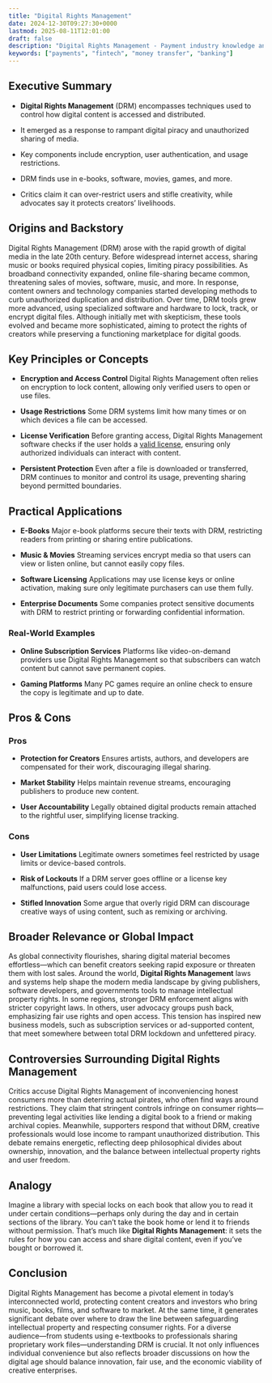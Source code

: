 ```yaml
---
title: "Digital Rights Management"
date: 2024-12-30T09:27:30+0000
lastmod: 2025-08-11T12:01:00
draft: false
description: "Digital Rights Management - Payment industry knowledge and insights"
keywords: ["payments", "fintech", "money transfer", "banking"]
---
```


## Executive Summary

- **Digital Rights Management** (DRM) encompasses techniques used to control how digital content is accessed and distributed.

- It emerged as a response to rampant digital piracy and unauthorized sharing of media.

- Key components include encryption, user authentication, and usage restrictions.

- DRM finds use in e-books, software, movies, games, and more.

- Critics claim it can over-restrict users and stifle creativity, while advocates say it protects creators’ livelihoods.

## Origins and Backstory

Digital Rights Management (DRM) arose with the rapid growth of digital media in the late 20th century. Before widespread internet access, sharing music or books required physical copies, limiting piracy possibilities. As broadband connectivity expanded, online file-sharing became common, threatening sales of movies, software, music, and more. In response, content owners and technology companies started developing methods to curb unauthorized duplication and distribution. Over time, DRM tools grew more advanced, using specialized software and hardware to lock, track, or encrypt digital files. Although initially met with skepticism, these tools evolved and became more sophisticated, aiming to protect the rights of creators while preserving a functioning marketplace for digital goods.

## Key Principles or Concepts

- **Encryption and Access Control** Digital Rights Management often relies on encryption to lock content, allowing only verified users to open or use files.

- **Usage Restrictions** Some DRM systems limit how many times or on which devices a file can be accessed.

- **License Verification** Before granting access, Digital Rights Management software checks if the user holds a [valid license](https://faisalkhanllc.xyz/resources/payments-wiki/d/digital-bank-license/), ensuring only authorized individuals can interact with content.

- **Persistent Protection** Even after a file is downloaded or transferred, DRM continues to monitor and control its usage, preventing sharing beyond permitted boundaries.

## Practical Applications

- **E-Books** Major e-book platforms secure their texts with DRM, restricting readers from printing or sharing entire publications.

- **Music & Movies** Streaming services encrypt media so that users can view or listen online, but cannot easily copy files.

- **Software Licensing** Applications may use license keys or online activation, making sure only legitimate purchasers can use them fully.

- **Enterprise Documents** Some companies protect sensitive documents with DRM to restrict printing or forwarding confidential information.

### Real-World Examples

- **Online Subscription Services** Platforms like video-on-demand providers use Digital Rights Management so that subscribers can watch content but cannot save permanent copies.

- **Gaming Platforms** Many PC games require an online check to ensure the copy is legitimate and up to date.

## Pros & Cons

### Pros

- **Protection for Creators** Ensures artists, authors, and developers are compensated for their work, discouraging illegal sharing.

- **Market Stability** Helps maintain revenue streams, encouraging publishers to produce new content.

- **User Accountability** Legally obtained digital products remain attached to the rightful user, simplifying license tracking.

### Cons

- **User Limitations** Legitimate owners sometimes feel restricted by usage limits or device-based controls.

- **Risk of Lockouts** If a DRM server goes offline or a license key malfunctions, paid users could lose access.

- **Stifled Innovation** Some argue that overly rigid DRM can discourage creative ways of using content, such as remixing or archiving.

## Broader Relevance or Global Impact

As global connectivity flourishes, sharing digital material becomes effortless—which can benefit creators seeking rapid exposure or threaten them with lost sales. Around the world, **Digital Rights Management** laws and systems help shape the modern media landscape by giving publishers, software developers, and governments tools to manage intellectual property rights. In some regions, stronger DRM enforcement aligns with stricter copyright laws. In others, user advocacy groups push back, emphasizing fair use rights and open access. This tension has inspired new business models, such as subscription services or ad-supported content, that meet somewhere between total DRM lockdown and unfettered piracy.

## Controversies Surrounding Digital Rights Management

Critics accuse Digital Rights Management of inconveniencing honest consumers more than deterring actual pirates, who often find ways around restrictions. They claim that stringent controls infringe on consumer rights—preventing legal activities like lending a digital book to a friend or making archival copies. Meanwhile, supporters respond that without DRM, creative professionals would lose income to rampant unauthorized distribution. This debate remains energetic, reflecting deep philosophical divides about ownership, innovation, and the balance between intellectual property rights and user freedom.

## Analogy

Imagine a library with special locks on each book that allow you to read it under certain conditions—perhaps only during the day and in certain sections of the library. You can’t take the book home or lend it to friends without permission. That’s much like **Digital Rights Management**: it sets the rules for how you can access and share digital content, even if you’ve bought or borrowed it.

## Conclusion

Digital Rights Management has become a pivotal element in today’s interconnected world, protecting content creators and investors who bring music, books, films, and software to market. At the same time, it generates significant debate over where to draw the line between safeguarding intellectual property and respecting consumer rights. For a diverse audience—from students using e-textbooks to professionals sharing proprietary work files—understanding DRM is crucial. It not only influences individual convenience but also reflects broader discussions on how the digital age should balance innovation, fair use, and the economic viability of creative enterprises.